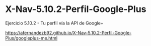 # X-Nav-5.10.2-Perfil-Google-Plus
Ejercicio 5.10.2 - Tu perfil vía la API de Google+

https://afernandezb92.github.io/X-Nav-5.10.2-Perfil-Google-Plus/googleplus-me.html
